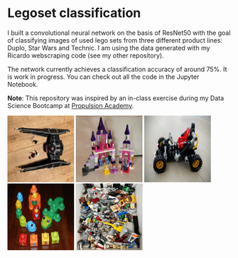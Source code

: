 # Legoset classification

I built a convolutional neural network on the basis of ResNet50 with the goal of classifying images of used lego sets from three different product lines: Duplo, Star Wars and Technic. I am using the data generated with my Ricardo webscraping code (see my other repository). 

The network currently achieves a classification accuracy of around 75%. It is work in progress. You can check out all the code in the Jupyter Notebook.

**Note**: This repository was inspired by an in-class exercise during my Data Science Bootcamp at [Propulsion Academy](https://propulsion.academy/).

<img src="7_legosets.jpg" alt="alt text" width="150" height="150">  <img src="392_legosets.jpg" alt="alt text" width="150" height="150">  <img src="889_legosets.jpg" alt="alt text" width="150" height="150">  <img src="711_legosets.jpg" alt="alt text" width="150" height="150">  <img src="280_legosets.jpg" alt="alt text" width="150" height="150">
